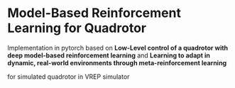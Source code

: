 # Model-Based Reinforcement Learning for Quadrotor

Implementation in pytorch based on **Low-Level control of a quadrotor with deep model-based reinforcement learning**
and **Learning to adapt in dynamic, real-world environments through meta-reinforcement learning**

for simulated quadrotor in VREP simulator
